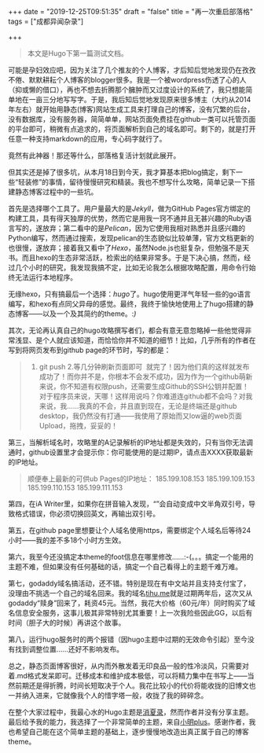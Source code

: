 
+++
date = "2019-12-25T09:51:35"
draft = "false"
title = "再一次重启部落格"
tags = ["成都异闻杂录"]

+++
> 本文是Hugo下第一篇测试文档。

可能是孕妇效应吧，因为关注了几个推友的个人博客，才后知后觉地发现仍在孜孜不倦、默默耕耘个人博客的blogger很多。我是一个被wordpress伤透了心的人（抑或懒的借口），再也不想去折腾那个臃肿而又过度设计的系统了，我只想能简单地在一亩三分地写写字。于是，我后知后觉地发现原来很多博主（大约从2014年左右）就开始用静态(博客)网站生成工具来打理自己的博客，没有冗繁的后台，没有数据库，没有服务器，简简单单，网站页面免费挂在github一类可以托管页面的平台即可，稍微有点追求的，将页面解析到自己的域名即可。剩下的，就是打开任意一种支持markdown的应用，专心码字就行了。

竟然有此神器！那还等什么，部落格复活计划就此展开。

但其实还是掉了很多坑，从本月18日到今天，我才算基本把blog搞定，剩下一些“轻装修”的事情，留待慢慢研究和精装。我也不想写什么攻略，简单记录一下搭建静态博客过程中的一些坑。

首先是选择哪个工具了。用户量最大的是*Jekyll*，做为GitHub Pages官方绑定的构建工具，具有得天独厚的优势，然而它是用我一窍不通并且无甚兴趣的Ruby语言写的，遂放弃；第二看中的是*Pelican*，因为它使用我相对熟悉并且感兴趣的Python编写，然而通过搜索，发现pelican的生态貌似比较单薄，官方文档更新的也很慢，遂放弃；接着我又看中了*Hexo*，虽然Node.js也挺复杂，但勉强不是天书。而且hexo的生态非常活跃，检索出的结果非常多。于是下决心搞，然而，经过几个小时的研究，我发现我搞不定，比如无论我怎么根据攻略配置，用命令行始终无法运行本地程序。

无缘hexo，只有搞最后一个选择：*hugo*了。hugo使用更洋气年轻一些的go语言编写，和hexo有点同父异母的感觉。最终，我终于愉快地使用上了hugo搭建的静态博客——以及一个及其简约的theme。:_)_

其次，无论再认真自己的hugo攻略撰写者们，都会有意无意忽略掉一些他觉得非常浅显、是个人就应该知道，而恰恰你并不知道的细节！比如，几乎所有的作者在写到将网页发布到github page的环节时，写的都是：

> 	1.	git push
> 	2.等几分钟刷新页面即可 
就完了！因为他们真的这样就发布成功了！而你并不是，你根本不会发不成功，因为作为一个github萌新来说，你不知道有权限push，还需要生成Github的SSH公钥并配置！对于程序员来说，天哪！这样用说吗？你难道连github都不会吗？对我来说，我……我真的不会，并且直到现在，无论是终端还是github desktop，我仍然没有打通——我使用了原始而又low逼的web页面Upload，拖拽，妥妥的！

第三，当解析域名时，攻略里的A记录解析的IP地址都是失效的，只有当你无法调通时，github设置里才会提示你：你可能使用的是过期IP，请点击XXXX获取最新的IP地址。

> 顺便奉上最新的可供ub Pages的IP地址：
> 185.199.108.153
> 185.199.109.153
> 185.199.110.153
> 185.199.111.153

第四，在iA Writer里，如果你在拼音输入发现，“”会自动变成中文半角双引号，导致格式错误，你必须切换回英文，再输出双引号。

第五，在github page里想要让个人域名使用https，需要绑定个人域名后等待24小时——我的差不多18个小时方生效。

第六，我至今还没搞定本theme的foot信息在哪里修改……:-(。。。搞定一个能用的主题不难，但如果没有任何基础的话，搞定一个自己看得上的主题千难万难。

第七，godaddy域名搞活动，还不错。特别是现在有中文站并且支持支付宝了，没理由不挑选一个自己的域名回来。我的域名[tihu.me](https://tihu.me/)就是过期两年后，这次又从godaddy“赎身”回来了，耗资45元。当然，我花大价格（60元/年）同时购买了域名信息安全服务，这事儿极其非常特别尤其重要！上一次我险些因此GG，以后有时间（胆子大的时候）再讲这个故事。

第八，运行hugo服务时的两个报错（因hugo主题中过期的无效命令引起）至今没有找到调整位置……还好不影响发布。


总之，静态页面博客很好，从内而外散发着无印良品一般的性冷淡风，只需要对着.md格式发呆即可。迁移成本和维护成本极低，可以将精力集中在书写上——当然前期还是得折腾，时间长短取决于个人。我花比较小的代价将能收拢的旧博文也一并纳入进来，它就像我个人的惜字塔一般，收拢了我的碎碎念。

在整个大家过程中，我最心水的Hugo主题是[消夏录](https://clt6.com//)，然而作者并没有分享主题。最后给予我的能力，我选择了一个非常简单的主题，来自[小明plus](https://xiaomingplus.com/)。感谢作者，我也希望自己能在这个简单主题的基础上，逐步慢慢地改造出真正属于自己的博客theme。
